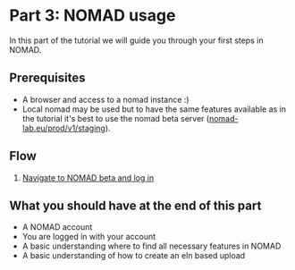 # Part 3: NOMAD usage

In this part of the tutorial we will guide you through your first steps in NOMAD.

## Prerequisites

- A browser and access to a nomad instance :)
- Local nomad may be used but to have the same features available as in the tutorial it's best to use the nomad beta server ([nomad-lab.eu/prod/v1/staging](https://nomad-lab.eu/prod/v1/staging/gui/about/information)).

## Flow

1. [Navigate to NOMAD beta and log in](https://scribehow.com/shared/Login_and_create_an_ELN_entry_in_NOMAD__pLmbHrFeTD-iauxqfjxfZg
)
   

## What you should have at the end of this part

- A NOMAD account
- You are logged in with your account
- A basic understanding where to find all necessary features in NOMAD
- A basic understanding of how to create an eln based upload
